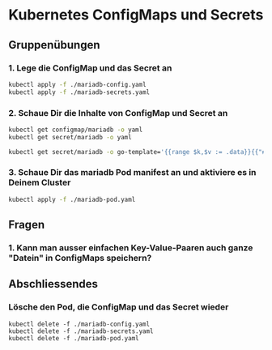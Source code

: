 # Kubernetes ConfigMaps und Secrets

## Gruppenübungen

### 1. Lege die ConfigMap und das Secret an

```sh
kubectl apply -f ./mariadb-config.yaml
kubectl apply -f ./mariadb-secrets.yaml
```

### 2. Schaue Dir die Inhalte von ConfigMap und Secret an

```sh
kubectl get configmap/mariadb -o yaml
kubectl get secret/mariadb -o yaml

kubectl get secret/mariadb -o go-template='{{range $k,$v := .data}}{{"### "}}{{$k}}{{"\n"}}{{$v|base64decode}}{{"\n\n"}}{{end}}'
```

### 3. Schaue Dir das mariadb Pod manifest an und aktiviere es in Deinem Cluster

```sh
kubectl apply -f ./mariadb-pod.yaml
```

## Fragen

### 1. Kann man ausser einfachen Key-Value-Paaren auch ganze "Datein" in ConfigMaps speichern?

## Abschliessendes

### Lösche den Pod, die ConfigMap und das Secret wieder

```
kubectl delete -f ./mariadb-config.yaml
kubectl delete -f ./mariadb-secrets.yaml
kubectl delete -f ./mariadb-pod.yaml
```
